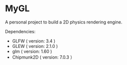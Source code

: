 # MyGL
A personal project to build a 2D physics rendering engine.

Dependencies: 
- GLFW ( version: 3.4 )
- GLEW ( version: 2.1.0 )
- glm ( version: 1.60 )
- Chipmunk2D ( version: 7.0.3 ）

